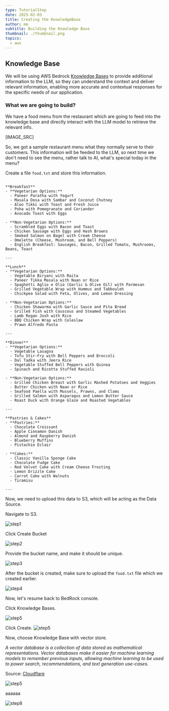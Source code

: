 ```yaml
---
type: TutorialStep
date: 2025-02-03
title: Creating the KnowledgeBase
author: mm
subtitle: Building the Knowledge Base
thumbnail: ./thumbnail.png
topics:
  - aws
---
```


## Knowledge Base

We will be using AWS Bedrock [Knowledge Bases](https://aws.amazon.com/bedrock/knowledge-bases/) to provide additional information to the LLM, so they can understand the context and deliver relevant information, enabling more accurate and contextual responses for the specific needs of our application.

### What we are going to build?

We have a food menu from the restaurant which are going to feed into the knowledge base and directly interact with the LLM model to retrieve the relevant info.

[IMAGE_SRC]

So, we got a sample restaurant menu what they normally serve to their customers. This information will be feeded to the LLM, so next time we don't need to see the menu, rather talk to AI, what's special today in the menu?

Create a file `food.txt` and store this information.

```text

**Breakfast**
- **Vegetarian Options:**
  - Paneer Paratha with Yogurt
  - Masala Dosa with Sambar and Coconut Chutney
  - Aloo Tikki with Toast and Fresh Juice
  - Poha with Pomegranate and Coriander
  - Avocado Toast with Eggs

- **Non-Vegetarian Options:**
  - Scrambled Eggs with Bacon and Toast
  - Chicken Sausage with Eggs and Hash Browns
  - Smoked Salmon on Bagel with Cream Cheese
  - Omelette (Cheese, Mushroom, and Bell Peppers)
  - English Breakfast: Sausages, Bacon, Grilled Tomato, Mushrooms, Beans, Toast

---

**Lunch**
- **Vegetarian Options:**
  - Vegetable Biryani with Raita
  - Paneer Tikka Masala with Naan or Rice
  - Spaghetti Aglio e Olio (Garlic & Olive Oil) with Parmesan
  - Grilled Vegetable Wrap with Hummus and Tabbouleh
  - Chickpea Salad with Feta, Olives, and Lemon Dressing

- **Non-Vegetarian Options:**
  - Chicken Shawarma with Garlic Sauce and Pita Bread
  - Grilled Fish with Couscous and Steamed Vegetables
  - Lamb Rogan Josh with Rice
  - BBQ Chicken Wrap with Coleslaw
  - Prawn Alfredo Pasta

---

**Dinner**
- **Vegetarian Options:**
  - Vegetable Lasagna
  - Tofu Stir-Fry with Bell Peppers and Broccoli
  - Dal Tadka with Jeera Rice
  - Vegetable Stuffed Bell Peppers with Quinoa
  - Spinach and Ricotta Stuffed Ravioli

- **Non-Vegetarian Options:**
  - Grilled Chicken Breast with Garlic Mashed Potatoes and Veggies
  - Butter Chicken with Naan or Rice
  - Seafood Paella with Mussels, Prawns, and Clams
  - Grilled Salmon with Asparagus and Lemon Butter Sauce
  - Roast Duck with Orange Glaze and Roasted Vegetables

---

**Pastries & Cakes**
- **Pastries:**
  - Chocolate Croissant
  - Apple Cinnamon Danish
  - Almond and Raspberry Danish
  - Blueberry Muffins
  - Pistachio Eclair

- **Cakes:**
  - Classic Vanilla Sponge Cake
  - Chocolate Fudge Cake
  - Red Velvet Cake with Cream Cheese Frosting
  - Lemon Drizzle Cake
  - Carrot Cake with Walnuts
  - Tiramisu

---
```

Now, we need to upload this data to S3, which will be acting as the Data Source.

Navigate to S3.

![step1](./images/1.png)

Click Create Bucket

![step2](./images/2.png)

Provide the bucket name, and make it should be unique.

![step3](./images/3.png)

After the bucket is created, make sure to upload the `food.txt` file which we created earlier.

![step4](./images/4.png)

Now, let's resume back to BedRock console.

Click Knowledge Bases.

![step5](./images/5.png)

Click Create.
![step5](./images/6.png)

Now, choose Knowledge Base with vector store.

_A vector database is a collection of data stored as mathematical representations. Vector databases make it easier for machine learning models to remember previous inputs, allowing machine learning to be used to power search, recommendations, and text generation use-cases._

Source: [Cloudflare](https://www.cloudflare.com/en-gb/learning/ai/what-is-vector-database/)

![step5](./images/7.png)

aaaaaa

![step8](./images/8.png)
